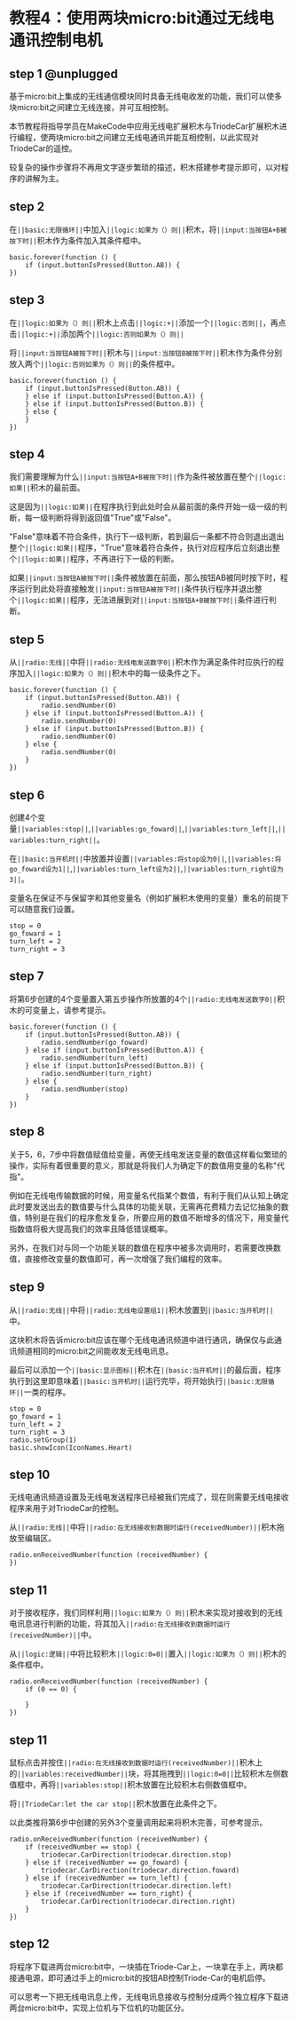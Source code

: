 # 教程4：使用两块micro:bit通过无线电通讯控制电机

## step 1 @unplugged

基于micro:bit上集成的无线通信模块同时具备无线电收发的功能，我们可以使多块micro:bit之间建立无线连接，并可互相控制。

本节教程将指导学员在MakeCode中应用无线电扩展积木与TriodeCar扩展积木进行编程，使两块micro:bit之间建立无线电通讯并能互相控制，以此实现对TriodeCar的遥控。

较复杂的操作步骤将不再用文字逐步繁琐的描述，积木搭建参考提示即可，以对程序的讲解为主。

## step 2

在``||basic:无限循环||``中加入``||logic:如果为（）则||``积木，将``||input:当按钮A+B被按下时||``积木作为条件加入其条件框中。

```blocks
basic.forever(function () {
    if (input.buttonIsPressed(Button.AB)) {
})
```

## step 3

在``||logic:如果为（）则||``积木上点击``||logic:+||``添加一个``||logic:否则||``，再点击``||logic:+||``添加两个``||logic:否则如果为（）则||``

将``||input:当按钮A被按下时||``积木与``||input:当按钮B被按下时||``积木作为条件分别放入两个``||logic:否则如果为（）则||``的条件框中。

```blocks
basic.forever(function () {
    if (input.buttonIsPressed(Button.AB)) {
    } else if (input.buttonIsPressed(Button.A)) {
    } else if (input.buttonIsPressed(Button.B)) {
    } else {
    }
})
```

## step 4

我们需要理解为什么``||input:当按钮A+B被按下时||``作为条件被放置在整个``||logic:如果||``积木的最前面。

这是因为``||logic:如果||``在程序执行到此处时会从最前面的条件开始一级一级的判断，每一级判断将得到返回值"True"或"False"。

"False"意味着不符合条件，执行下一级判断，若到最后一条都不符合则退出退出整个``||logic:如果||``程序，"True"意味着符合条件，执行对应程序后立刻退出整个``||logic:如果||``程序，不再进行下一级的判断。

如果``||input:当按钮A被按下时||``条件被放置在前面，那么按钮AB被同时按下时，程序运行到此处将直接触发``||input:当按钮A被按下时||``条件执行程序并退出整个``||logic:如果||``程序，无法进展到对``||input:当按钮A+B被按下时||``条件进行判断。

## step 5

从``||radio:无线||``中将``||radio:无线电发送数字0||``积木作为满足条件时应执行的程序加入``||logic:如果为（）则||``积木中的每一级条件之下。

```blocks
basic.forever(function () {
    if (input.buttonIsPressed(Button.AB)) {
        radio.sendNumber(0)
    } else if (input.buttonIsPressed(Button.A)) {
        radio.sendNumber(0)
    } else if (input.buttonIsPressed(Button.B)) {
        radio.sendNumber(0)
    } else {
        radio.sendNumber(0)
    }
})
```

## step 6

创建4个变量``||variables:stop||``,``||variables:go_foward||``,``||variables:turn_left||``,``||variables:turn_right||``。

在``||basic:当开机时||``中放置并设置``||variables:将stop设为0||``,``||variables:将go_foward设为1||``,``||variables:turn_left设为2||``,``||variables:turn_right设为3||``。

变量名在保证不与保留字和其他变量名（例如扩展积木使用的变量）重名的前提下可以随意我们设置。

```blocks
stop = 0
go_foward = 1
turn_left = 2
turn_right = 3
```

## step 7

将第6步创建的4个变量置入第五步操作所放置的4个``||radio:无线电发送数字0||``积木的可变量上，请参考提示。

```blocks
basic.forever(function () {
    if (input.buttonIsPressed(Button.AB)) {
        radio.sendNumber(go_foward)
    } else if (input.buttonIsPressed(Button.A)) {
        radio.sendNumber(turn_left)
    } else if (input.buttonIsPressed(Button.B)) {
        radio.sendNumber(turn_right)
    } else {
        radio.sendNumber(stop)
    }
})
```

## step 8

关于5，6，7步中将数值赋值给变量，再使无线电发送变量的数值这样看似繁琐的操作，实际有着很重要的意义，那就是将我们人为确定下的数值用变量的名称"代指"。

例如在无线电传输数据的时候，用变量名代指某个数值，有利于我们从认知上确定此时要发送出去的数值要与什么具体的功能关联，无需再花费精力去记忆抽象的数值，特别是在我们的程序愈发复杂，所要应用的数值不断增多的情况下，用变量代指数值将极大提高我们的效率且降低错误概率。

另外，在我们对与同一个功能关联的数值在程序中被多次调用时，若需要改换数值，直接修改变量的数值即可，再一次增强了我们编程的效率。

## step 9

从``||radio:无线||``中将``||radio:无线电设置组1||``积木放置到``||basic:当开机时||``中。

这块积木将告诉micro:bit应该在哪个无线电通讯频道中进行通讯，确保仅与此通讯频道相同的micro:bit之间能收发无线电讯息。

最后可以添加一个``||basic:显示图标||``积木在``||basic:当开机时||``的最后面，程序执行到这里即意味着``||basic:当开机时||``运行完毕，将开始执行``||basic:无限循环||``一类的程序。

```blocks
stop = 0
go_foward = 1
turn_left = 2
turn_right = 3
radio.setGroup(1)
basic.showIcon(IconNames.Heart)
```

## step 10

无线电通讯频道设置及无线电发送程序已经被我们完成了，现在则需要无线电接收程序来用于对TriodeCar的控制。

从``||radio:无线||``中将``||radio:在无线接收到数据时运行(receivedNumber)||``积木拖放至编辑区。

```blocks
radio.onReceivedNumber(function (receivedNumber) {
})
```

## step 11

对于接收程序，我们同样利用``||logic:如果为（）则||``积木来实现对接收到的无线电讯息进行判断的功能，将其加入``||radio:在无线接收到数据时运行(receivedNumber)||``中。

从``||logic:逻辑||``中将比较积木``||logic:0=0||``置入``||logic:如果为（）则||``积木的条件框中。

```blocks
radio.onReceivedNumber(function (receivedNumber) {
    if (0 == 0) {
    	
    }
})
```

## step 11

鼠标点击并按住``||radio:在无线接收到数据时运行(receivedNumber)||``积木上的``||variables:receivedNumber||``块，将其拖拽到``||logic:0=0||``比较积木左侧数值框中，再将``||variables:stop||``积木放置在比较积木右侧数值框中。

将``||TriodeCar:let the car stop||``积木放置在此条件之下。

以此类推将第6步中创建的另外3个变量调用起来将积木完善，可参考提示。

```blocks
radio.onReceivedNumber(function (receivedNumber) {
    if (receivedNumber == stop) {
        triodecar.CarDirection(triodecar.direction.stop)
    } else if (receivedNumber == go_foward) {
        triodecar.CarDirection(triodecar.direction.foward)
    } else if (receivedNumber == turn_left) {
        triodecar.CarDirection(triodecar.direction.left)
    } else if (receivedNumber == turn_right) {
        triodecar.CarDirection(triodecar.direction.right)
    }
})
```

## step 12

将程序下载进两台micro:bit中，一块插在Triode-Car上，一块拿在手上，两块都接通电源，即可通过手上的micro:bit的按钮AB控制Triode-Car的电机启停。

可以思考一下把无线电讯息上传，无线电讯息接收与控制分成两个独立程序下载进两台micro:bit中，实现上位机与下位机的功能区分。